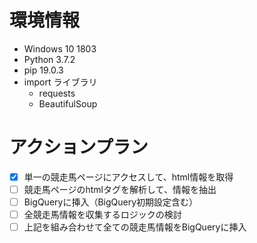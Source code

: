# 環境情報
* Windows 10 1803
* Python 3.7.2
* pip 19.0.3
* import ライブラリ
  * requests
  * BeautifulSoup

# アクションプラン
* [x]  単一の競走馬ページにアクセスして、html情報を取得
* [ ] 競走馬ページのhtmlタグを解析して、情報を抽出
* [ ] BigQueryに挿入（BigQuery初期設定含む）
* [ ] 全競走馬情報を収集するロジックの検討
* [ ] 上記を組み合わせて全ての競走馬情報をBigQueryに挿入